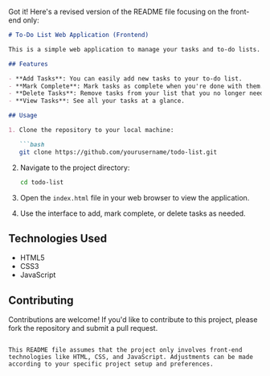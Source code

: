 Got it! Here's a revised version of the README file focusing on the front-end only:

```markdown
# To-Do List Web Application (Frontend)

This is a simple web application to manage your tasks and to-do lists. You can add tasks, mark them as complete, delete them, and view your tasks conveniently.

## Features

- **Add Tasks**: You can easily add new tasks to your to-do list.
- **Mark Complete**: Mark tasks as complete when you're done with them.
- **Delete Tasks**: Remove tasks from your list that you no longer need.
- **View Tasks**: See all your tasks at a glance.

## Usage

1. Clone the repository to your local machine:

   ```bash
   git clone https://github.com/yourusername/todo-list.git
   ```

2. Navigate to the project directory:

   ```bash
   cd todo-list
   ```

3. Open the `index.html` file in your web browser to view the application.

4. Use the interface to add, mark complete, or delete tasks as needed.

## Technologies Used

- HTML5
- CSS3
- JavaScript 

## Contributing

Contributions are welcome! If you'd like to contribute to this project, please fork the repository and submit a pull request.

```

This README file assumes that the project only involves front-end technologies like HTML, CSS, and JavaScript. Adjustments can be made according to your specific project setup and preferences.
